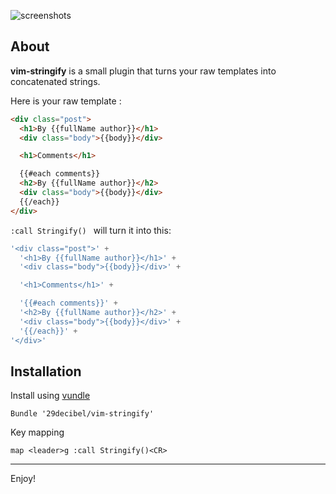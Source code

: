 ![screenshots](https://raw.github.com/29decibel/vim-stringify/master/vim-stringify.gif)
## About
__vim-stringify__ is a small plugin that turns your raw templates into concatenated strings.

Here is your raw template :
```html
<div class="post">
  <h1>By {{fullName author}}</h1>
  <div class="body">{{body}}</div>

  <h1>Comments</h1>

  {{#each comments}}
  <h2>By {{fullName author}}</h2>
  <div class="body">{{body}}</div>
  {{/each}}
</div>
```

```:call Stringify() ``` will turn it into this:

```javascript
'<div class="post">' +
  '<h1>By {{fullName author}}</h1>' +
  '<div class="body">{{body}}</div>' +

  '<h1>Comments</h1>' +

  '{{#each comments}}' +
  '<h2>By {{fullName author}}</h2>' +
  '<div class="body">{{body}}</div>' +
  '{{/each}}' +
'</div>'

```

## Installation
Install using [vundle](https://github.com/gmarik/vundle)
```viml
Bundle '29decibel/vim-stringify'
```

Key mapping
```viml
map <leader>g :call Stringify()<CR>
```
---
Enjoy!
